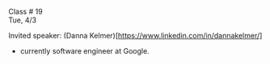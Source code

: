 
<div class="lecture1">

<div class="column_date">

Class # 19 <br>
Tue, 4/3

</div>

<div class="column_materials">
<p markdown="block">

Invited speaker: (Danna Kelmer)[https://www.linkedin.com/in/dannakelmer/]
- currently software engineer at Google. 

</p>
</div>


<div class="column_assign">
<p markdown="block">




</p>
</div>

</div>
